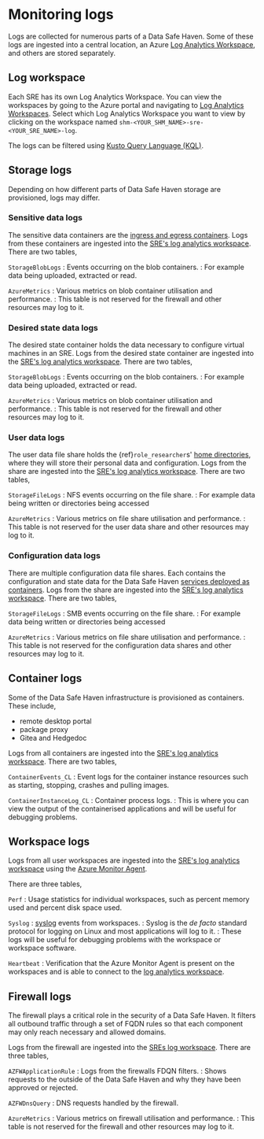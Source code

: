 # Monitoring logs

Logs are collected for numerous parts of a Data Safe Haven.
Some of these logs are ingested into a central location, an Azure [Log Analytics Workspace](https://learn.microsoft.com/azure/azure-monitor/logs/log-analytics-workspace-overview), and others are stored separately.

## Log workspace

Each SRE has its own Log Analytics Workspace.
You can view the workspaces by going to the Azure portal and navigating to [Log Analytics Workspaces](https://portal.azure.com/#browse/Microsoft.OperationalInsights%2Fworkspaces).
Select which Log Analytics Workspace you want to view by clicking on the workspace named `shm-<YOUR_SHM_NAME>-sre-<YOUR_SRE_NAME>-log`.

The logs can be filtered using [Kusto Query Language (KQL)](https://learn.microsoft.com/en-us/azure/azure-monitor/logs/log-query-overview).

## Storage logs

Depending on how different parts of Data Safe Haven storage are provisioned, logs may differ.

### Sensitive data logs

The sensitive data containers are the [ingress and egress containers](./data.md).
Logs from these containers are ingested into the [SRE's log analytics workspace](#log-workspace).
There are two tables,

`StorageBlobLogs`
: Events occurring on the blob containers.
: For example data being uploaded, extracted or read.

`AzureMetrics`
: Various metrics on blob container utilisation and performance.
: This table is not reserved for the firewall and other resources may log to it.

### Desired state data logs

The desired state container holds the data necessary to configure virtual machines in an SRE.
Logs from the desired state container are ingested into the [SRE's log analytics workspace](#log-workspace).
There are two tables,

`StorageBlobLogs`
: Events occurring on the blob containers.
: For example data being uploaded, extracted or read.

`AzureMetrics`
: Various metrics on blob container utilisation and performance.
: This table is not reserved for the firewall and other resources may log to it.

### User data logs

The user data file share holds the {ref}`role_researcher`s' [home directories](https://refspecs.linuxfoundation.org/FHS_3.0/fhs/ch03s08.html), where they will store their personal data and configuration.
Logs from the share are ingested into the [SRE's log analytics workspace](#log-workspace).
There are two tables,

`StorageFileLogs`
: NFS events occurring on the file share.
: For example data being written or directories being accessed

`AzureMetrics`
: Various metrics on file share utilisation and performance.
: This table is not reserved for the user data share and other resources may log to it.

### Configuration data logs

There are multiple configuration data file shares.
Each contains the configuration and state data for the Data Safe Haven [services deployed as containers](#container-logs).
Logs from the share are ingested into the [SRE's log analytics workspace](#log-workspace).
There are two tables,

`StorageFileLogs`
: SMB events occurring on the file share.
: For example data being written or directories being accessed

`AzureMetrics`
: Various metrics on file share utilisation and performance.
: This table is not reserved for the configuration data shares and other resources may log to it.

## Container logs

Some of the Data Safe Haven infrastructure is provisioned as containers.
These include,

- remote desktop portal
- package proxy
- Gitea and Hedgedoc

Logs from all containers are ingested into the [SRE's log analytics workspace](#log-workspace).
There are two tables,

`ContainerEvents_CL`
: Event logs for the container instance resources such as starting, stopping, crashes and pulling images.

`ContainerInstanceLog_CL`
: Container process logs.
: This is where you can view the output of the containerised applications and will be useful for debugging problems.

## Workspace logs

Logs from all user workspaces are ingested into the [SRE's log analytics workspace](#log-workspace) using the [Azure Monitor Agent](https://learn.microsoft.com/en-us/azure/azure-monitor/agents/azure-monitor-agent-overview).

There are three tables,

`Perf`
: Usage statistics for individual workspaces, such as percent memory used and percent disk space used.

`Syslog`
: [syslog](https://www.paessler.com/it-explained/syslog) events from workspaces.
: Syslog is the _de facto_ standard protocol for logging on Linux and most applications will log to it.
: These logs will be useful for debugging problems with the workspace or workspace software.

`Heartbeat`
: Verification that the Azure Monitor Agent is present on the workspaces and is able to connect to the [log analytics workspace](#log-workspace).

## Firewall logs

The firewall plays a critical role in the security of a Data Safe Haven.
It filters all outbound traffic through a set of FQDN rules so that each component may only reach necessary and allowed domains.

Logs from the firewall are ingested into the [SREs log workspace](#log-workspace).
There are three tables,

`AZFWApplicationRule`
: Logs from the firewalls FDQN filters.
: Shows requests to the outside of the Data Safe Haven and why they have been approved or rejected.

`AZFWDnsQuery`
: DNS requests handled by the firewall.

`AzureMetrics`
: Various metrics on firewall utilisation and performance.
: This table is not reserved for the firewall and other resources may log to it.
